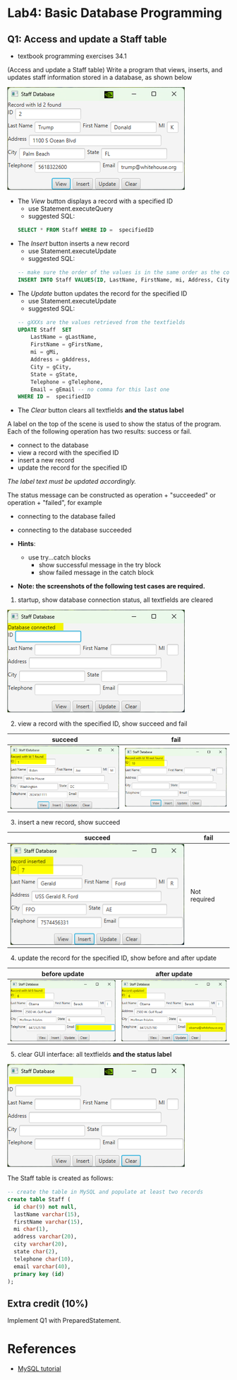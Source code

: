 # Lab4: Basic Database Programming

## Q1: Access and update a Staff table 
- textbook programming exercises 34.1

(Access and update a Staff table) Write a program that views, inserts, and updates staff information stored in a database, as shown below

![staff database](./images/staffdb.png)

- The *View* button displays a record with a specified ID
  - use Statement.executeQuery 
  - suggested SQL: 
  ```sql
  SELECT * FROM Staff WHERE ID =  specifiedID
  ```
- The *Insert* button inserts a new record 
  - use Statement.executeUpdate 
  - suggested SQL: 
  ```sql
  -- make sure the order of the values is in the same order as the columns in the table
  INSERT INTO Staff VALUES(ID, LastName, FirstName, mi, Address, City, State, Telephone, Email);
  ```
- The *Update* button updates the record for the specified ID
  - use Statement.executeUpdate 
  - suggested SQL: 
  ```sql
  -- gXXXs are the values retrieved from the textfields
  UPDATE Staff  SET 
      LastName = gLastName,
      FirstName = gFirstName,
      mi = gMi,
      Address = gAddress,
      City = gCity,
      State = gState,
      Telephone = gTelephone,
      Email = gEmail -- no comma for this last one
  WHERE ID =  specifiedID
  ```
- The *Clear* button clears all textfields **and the status label**

A label on the top of the scene is used to show the status of the program. Each of the following operation has two results: success or fail.
- connect to the database
- view a record with the specified ID
- insert a new record
- update the record for the specified ID

*The label text must be updated accordingly.*

The status message can be constructed as operation + "succeeded" or operation + "failed", for example
- connecting to the database failed
- connecting to the database succeeded
- **Hints**: 
  - use try...catch blocks
    - show successful message in the try block
    - show failed message in the catch block

- **Note: the screenshots of the following test cases are required.**

1. startup, show database connection status, all textfields are cleared

![startup](./images/s1.png)

2. view a record with the specified ID, show succeed and fail

| succeed | fail |
| --- | --- |
| ![view succeed](./images/s2s.png) | ![view fail](./images/s2f.png) |

3. insert a new record, show succeed

| succeed | fail |
| --- | --- |
| ![insert succeed](./images/s3s.png)  | Not required  |

4. update the record for the specified ID, show before and after update

| before update | after update |
| --- | --- |
| ![before update](./images/s4b.png)  | ![after upate](./images/s4a.png)  |

5. clear GUI interface: all textfields **and the status label**

![clear](./images/s5.png)


The Staff table is created as follows:
```sql
-- create the table in MySQL and populate at least two records
create table Staff (
  id char(9) not null,
  lastName varchar(15),
  firstName varchar(15),
  mi char(1),
  address varchar(20),
  city varchar(20),
  state char(2),
  telephone char(10),
  email varchar(40),
  primary key (id)
);
```

## Extra credit (10%)
Implement Q1 with PreparedStatement.

# References
- [MySQL tutorial](https://www.w3schools.com/MySQL/)